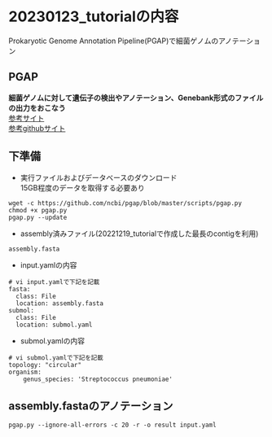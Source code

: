 # 20230123_tutorialの内容
Prokaryotic Genome Annotation Pipeline(PGAP)で細菌ゲノムのアノテーション

## PGAP
**細菌ゲノムに対して遺伝子の検出やアノテーション、Genebank形式のファイルの出力をおこなう**  
[参考サイト](https://www.ncbi.nlm.nih.gov/genome/annotation_prok/)  
[参考githubサイト](https://github.com/ncbi/pgap)


## 下準備
- 実行ファイルおよびデータベースのダウンロード  
15GB程度のデータを取得する必要あり
```
wget -c https://github.com/ncbi/pgap/blob/master/scripts/pgap.py
chmod +x pgap.py
pgap.py --update
```
- assembly済みファイル(20221219_tutorialで作成した最長のcontigを利用) 
```
assembly.fasta
```

- input.yamlの内容
```
# vi input.yamlで下記を記載
fasta:
  class: File
  location: assembly.fasta
submol:
  class: File
  location: submol.yaml
```

- submol.yamlの内容
```
# vi submol.yamlで下記を記載
topology: "circular"
organism:
    genus_species: 'Streptococcus pneumoniae'
```

## assembly.fastaのアノテーション

```
pgap.py --ignore-all-errors -c 20 -r -o result input.yaml
```
